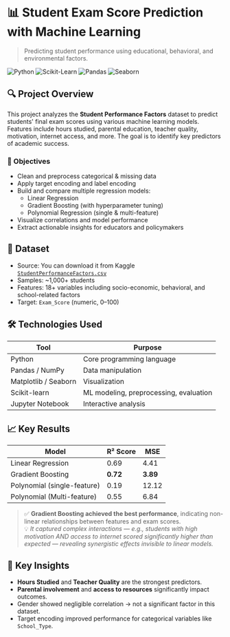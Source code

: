# 📊 Student Exam Score Prediction with Machine Learning

> Predicting student performance using educational, behavioral, and environmental factors.

![Python](https://img.shields.io/badge/Python-3776AB?style=for-the-badge&logo=python&logoColor=white)
![Scikit-Learn](https://img.shields.io/badge/Scikit--Learn-F7931E?style=for-the-badge&logo=scikit-learn&logoColor=white)
![Pandas](https://img.shields.io/badge/Pandas-150458?style=for-the-badge&logo=pandas&logoColor=white)
![Seaborn](https://img.shields.io/badge/Seaborn-000000?style=for-the-badge&logo=seaborn&logoColor=white)

## 🔍 Project Overview

This project analyzes the **Student Performance Factors** dataset to predict students' final exam scores using various machine learning models. Features include hours studied, parental education, teacher quality, motivation, internet access, and more. The goal is to identify key predictors of academic success.

### 🎯 Objectives
- Clean and preprocess categorical & missing data
- Apply target encoding and label encoding
- Build and compare multiple regression models:
  - Linear Regression
  - Gradient Boosting (with hyperparameter tuning)
  - Polynomial Regression (single & multi-feature)
- Visualize correlations and model performance
- Extract actionable insights for educators and policymakers

## 📂 Dataset

- Source: You can download it from Kaggle [`StudentPerformanceFactors.csv`](https://www.kaggle.com/datasets/laavanya/student-performance-factors)  
- Samples: ~1,000+ students  
- Features: 18+ variables including socio-economic, behavioral, and school-related factors  
- Target: `Exam_Score` (numeric, 0–100)

## 🛠️ Technologies Used

| Tool | Purpose |
|------|---------|
| Python | Core programming language |
| Pandas / NumPy | Data manipulation |
| Matplotlib / Seaborn | Visualization |
| Scikit-learn | ML modeling, preprocessing, evaluation |
| Jupyter Notebook | Interactive analysis |

## 📈 Key Results

| Model | R² Score | MSE |
|-------|----------|-----|
| Linear Regression | 0.69 | 4.41 |
| Gradient Boosting | **0.72** | **3.89** |
| Polynomial (single-feature) | 0.19 | 12.12 |
| Polynomial (Multi-feature) | 0.55 | 6.84 |

> ✅ **Gradient Boosting achieved the best performance**, indicating non-linear relationships between features and exam scores.  
> 💡 *It captured complex interactions — e.g., students with high motivation AND access to internet scored significantly higher than expected — revealing synergistic effects invisible to linear models.*

## 📌 Key Insights

- **Hours Studied** and **Teacher Quality** are the strongest predictors.
- **Parental involvement** and **access to resources** significantly impact outcomes.
- Gender showed negligible correlation → not a significant factor in this dataset.
- Target encoding improved performance for categorical variables like `School_Type`.
